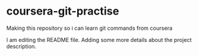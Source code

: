 # coursera-git-practise
Making this repository so i can learn git commands from coursera

I am editing the README file. Adding some more details about the project description.

